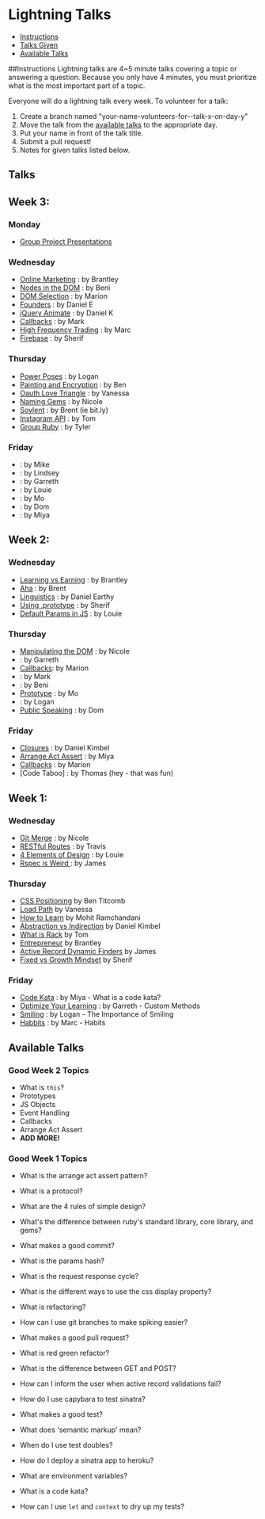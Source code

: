 # Lightning Talks
* [Instructions](#instuctions)
* [Talks Given](#talks)
* [Available Talks](#available-talks)

##Instructions
Lightning talks are 4~5 minute talks covering a topic or answering a question.
Because you only have 4 minutes, you must prioritize what is the most important
part of a topic.

Everyone will do a lightning talk every week. To volunteer for a talk:

1. Create a branch named "your-name-volunteers-for--talk-x-on-day-y"
2. Move the talk from the [available talks](#availabl-talks) to the appropriate
   day.
3. Put your name in front of the talk title.
4. Submit a pull request!
5. Notes for given talks listed below.

## Talks
## Week 3:
### Monday
* [Group Project Presentations](lightning-talks/wk2_team_projects.md)

### Wednesday
* [Online Marketing](lightning-talks/online_marketing_by_brantley.md) : by Brantley
* [Nodes in the DOM](lightning-talks/node_by_beni.md) : by Beni
* [DOM Selection](lightning-talks/dom_selection_by_marion.md) : by Marion
* [Founders](lightning-talks/founders_by_daniel.md) : by Daniel E
* [jQuery Animate](lightning-talks/cool_by_daniel.md) : by Daniel K
* [Callbacks](lightning-talks/callbacks_by_mark.md) : by Mark
* [High Frequency Trading](lightning-talks/high_frequency_trading_by_marc.md) : by Marc
* [Firebase](lightning-talks/firebase_by_sherif.md) : by Sherif

### Thursday
* [Power Poses](lightning-talks/power_by_logan.md) : by Logan
* [Painting and Encryption](lightning-talks/painting_by_ben.md) : by Ben
* [Oauth Love Triangle](lightning-talks/oauth_love_triangle_by_vanessa.md) : by Vanessa
* [Naming Gems](lightning-talks/naming_gems_by_nicole.md) : by Nicole
* [Soylent](lightning-talks/something_by_brent.md) : by Brent (ie bit.ly)
* [Instagram API](lightning-talks/instagram_by_tom.md) : by Tom
* [Group Ruby](lightning-talks/group_ruby_by_tyler.md) : by Tyler

### Friday
* []() : by Mike
* []() : by Lindsey
* []() : by Garreth
* []() : by Louie
* []() : by Mo
* []() : by Dom
* []() : by Miya

## Week 2: 
### Wednesday

* [Learning vs Earning](lightning-talks/learning_vs_earning_by_brantley.md) : by Brantley
* [Aha](lightning-talks/aha_by_brent.md) : by Brent
* [Linguistics](lightning-talks/linguistics_by_daniel.md) : by Daniel Earthy
* [Using .prototype](lightning-talks/stuff_by_sherif.md) : by Sherif
* [Default Params in JS](lightning-talks/default_params_by_louie.md) : by Louie

### Thursday

* [Manipulating the DOM]() : by Nicole
* []() : by Garreth
* [Callbacks](): by Marion
* []() : by Mark
* []() : by Beni
* [Prototype]() : by Mo
* []() : by Logan
* [Public Speaking]() : by Dom

### Friday

* [Closures](lightning-talks/closures_by_daniel.md) : by Daniel Kimbel
* [Arrange Act Assert](lightning-talks/arrange_act_assert.md) : by Miya
* [Callbacks](lightning-talks/callbacks_by_marion_an_vanessa.md) : by Marion
* [Code Taboo] : by Thomas (hey - that was fun)


## Week 1:
###  Wednesday
* [Git Merge](lightning-talks/merge-by-nicole.md) : by Nicole
* [RESTful Routes](lightning-talks/restful-routes-by-travis.md) : by Travis
* [4 Elements of Design](lightning-talks/4-elements-of-simple-design.md) : by Louie
* [Rspec is Weird ](lightning-talks/expect-with-rspec.md) : by James


### Thursday
* [CSS Positioning](lightning-talks/positioning-with-css-by-ben.md) by Ben Titcomb
* [Load Path](lightning-talks/load-path-by-vanessa.md) by Vanessa
* [How to Learn](lightning-talks/how-to-learn-by-mo.md) by Mohit Ramchandani
* [Abstraction vs Indirection](lightning-talks/abstraction-vs-indirection-by-daniel.md) by Daniel Kimbel
* [What is Rack](lightning-talks/what-is-rack-by-tom.md) by Tom 
* [Entrepreneur](lightning-talks/entrepreneur-by-brantley.md) by Brantley
* [Active Record Dynamic Finders](lightning-talks/ar-finders-by-james.md) by James 
* [Fixed vs Growth Mindset](lightning-talks/fixed-mindset-vs-growth-mindset-by-sherif.md) by Sherif

### Friday
* [Code Kata](code-kata-by-maya.md) : by Miya - What is a code kata?
* [Optimize Your Learning](optimize_your_learning_by_garreth.md) : by Garreth - Custom Methods
* [Smiling](importance-of-smiling-by-logan.md) : by Logan - The Importance of Smiling
* [Habbits](amazing_by_mark.md) : by Marc - Habits

## Available Talks

### Good Week 2 Topics
* What is `this`?
* Prototypes
* JS Objects
* Event Handling
* Callbacks
* Arrange Act Assert
* **ADD MORE!**



### Good Week 1 Topics
* What is the  arrange act assert pattern?
* What is a protocol?
* What are the 4 rules of simple design?
* What's the difference between ruby's standard library, core library, and gems?
* What makes a good commit?
* What is the params hash?
* What is the request response cycle?
* What is the different ways to use the css display property?
* What is refactoring?
* How can I use git branches to make spiking easier?
* What makes a good pull request?
* What is red green refactor?
* What is the difference between GET and POST?
* How can I inform the user when active record validations fail?
* How do I use capybara to test sinatra?
* What makes a good test?

* What does 'semantic markup' mean?
* When do I use test doubles?
* How do I deploy a sinatra app to heroku?
* What are environment variables?
* What is a code kata?
* How can I use `let` and `context` to dry up my tests?
